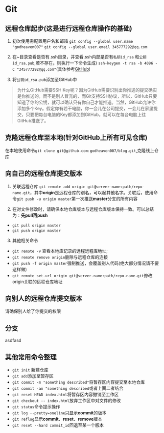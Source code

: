 # Git

## 远程仓库起步(这是进行远程仓库操作的基础)
1. 初次使用需配置用户名和邮箱
`git config --global user.name "godheaven007"`
`git config --global user.email 345777292@qq.com`

2. 在~目录查看是否有.ssh目录，并查看.ssh内部是否有`私钥id_rsa` 和`公钥id_rsa.pub`,若不存在，则执行一下命令生成)
`ssh-keygen -t rsa -b 4096 -C "345777292@qq.com"`(具体参考[GitHub](https://help.github.com/articles/generating-an-ssh-key)) 

3. 将`公钥id_rsa.pub`添加至GitHub中  

> 为什么GitHub需要SSH Key呢？因为GitHub需要识别出你推送的提交确实是你推送的，而不是别人冒充的，而Git支持SSH协议，所以，GitHub只要知道了你的公钥，就可以确认只有你自己才能推送。当然，GitHub允许你添加多个Key。假定你有若干电脑，你一会儿在公司提交，一会儿在家里提交，只要把每台电脑的Key都添加到GitHub，就可以在每台电脑上往GitHub推送了。

## 克隆远程仓库至本地(针对GitHub上所有可见仓库)
在本地使用命令`git clone git@github.com:godheaven007/blog.git`,克隆线上仓库

## 向自己的远程仓库提交版本
1. 关联远程仓库  `git remote add origin git@server-name:path/repo-name.git`，其中**origin**是远程仓库的别名，可以起其他名字。关联后，使用命令`git push -u origin master`第一次推送**master**分支的所有内容

2. 在对文件修改时，请确保本地仓库版本与远程仓库版本保持一致。可以总结为：**先pull再push**
- `git pull origin master` 
- `git push origin master`

3. 其他相关命令 
- `git remote -v` 查看本地库记录的远程远程库地址; 
- `git remote remove origin`删除与远程仓库的连接
- `git push -f origin master`强制推送，会覆盖别人代码(绝大部分情况请不要这样做)
- `git remote set-url origin git@server-name:path/repo-name.git`修改origin关联的远程仓库地址

## 向别人的远程仓库提交版本
请确保别人给了你提交的权限

## 分支
asdfasd


## 其他常用命令整理
- `git init` 新建仓库
- `git add`添加至暂存区
- `git commit -m "something described"`将暂存区内容提交至本地仓库
- `git commit -am "something described`或者上面二者结合 
- `git reset HEAD index.html`将暂存区内容撤销至工作区  
- `git checkout -- index.html`放弃工作区中对文件的修改 
- `git status`命令提示操作
- `git log --pretty=oneline`只显示**commit**的版本
- `git reflog`显示**commit**、**reset**、**remove**版本
- `git reset --hard commit_id`回退至某一个版本
